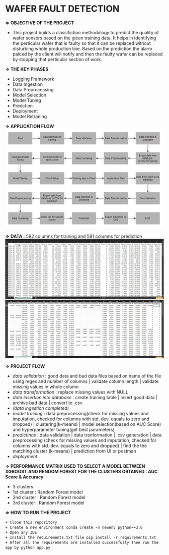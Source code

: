 # WAFER FAULT DETECTION
 <b>=> OBJECTIVE OF THE PROJECT</b>
 + This project builds a classifiction methodology to predict the quality of wafer sensors based on the gicen training data. It helps in identifying the perticular wafer that is faulty so that it can be replaced without disturbing whole production line. Based on the prediction the alarm palced by the client will notify and then the faulty wafer can be replaced by stopping that perticular section of work. 
  
 <b>=> THE KEY PHASES</b>
 + Logging Framework
 + Data Ingestion 
 + Data Preprocessing 
 + Model Selection 
 + Model Tuning
 + Predction
 + Deployment 
 + Model Retraning 

 <b>=> APPLICATION FLOW</b>
 <br>
 <img src="applicationflow.png">

 <b>=> DATA :</b> 592 columns for training and 591 columns for prediction <br>
 <img src="data1.png"> <br>
 <img src="data2.png">

 
 <b>=> PROJECT FLOW</b>
 + <i>data validation</i> : good data and bad data files based on name of the file using regex and number of columns | validate column length | validate missing values in whole column 
 + <i>data transformation</i> : replace missing values with NULL 
 + <i>data insertion into database</i> : create training table | insert good data | archive bad data | convert to .csv 
 + <i>(data ingestion completed)</i>
 + <i>model training</i> : data preprocessing(check for missing values and imputation, checked for columns with std. dev. equals to zero and dropped) | clustering(k-means) | model selection(based on AUC Score) and hyperparameter tuning(get best parameters) 
 + <i>predictinos</i> : data validation | data tranformation | .csv generation | data preprocessing (check for missing values and imputation, checked for columns with std. dev. equals to zero and dropped) | find the the matching  cluster (k-means) | prediction from UI or postman
 + <i>deployment</i> 
 
 
 <b>=> PERFORMANCE MATRIX USED TO SELECT A MODEL BETWEEN XGBOOST AND RENDOM FOREST FOR THE CLUSTERS OBTAINED : AUC Score & Accuracy</b>
 + 3 clusters
 + 1st cluster : Random Forest model
 + 2nd cluster : Random Forest model
 + 3rd cluster : Random Forest model
 
 
 
  <b>=> HOW TO RUN THE PROJECT</b>
 
    + Clone this repository
    + Create a new environment conda create -n newenv python==3.6
    + Open any IDE
    + Install the requirements.txt file pip install -r requirements.txt
    + After all the requirements are installed successfully Then run the app by python app.py

